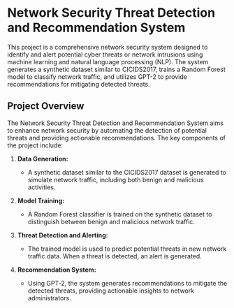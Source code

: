 # Network Security Threat Detection and Recommendation System

This project is a comprehensive network security system designed to identify and alert potential cyber threats or network intrusions using machine learning and natural language processing (NLP). The system generates a synthetic dataset similar to CICIDS2017, trains a Random Forest model to classify network traffic, and utilizes GPT-2 to provide recommendations for mitigating detected threats.


## Project Overview

The Network Security Threat Detection and Recommendation System aims to enhance network security by automating the detection of potential threats and providing actionable recommendations. The key components of the project include:

1. **Data Generation:** 
   - A synthetic dataset similar to the CICIDS2017 dataset is generated to simulate network traffic, including both benign and malicious activities.

2. **Model Training:**
   - A Random Forest classifier is trained on the synthetic dataset to distinguish between benign and malicious network traffic.

3. **Threat Detection and Alerting:**
   - The trained model is used to predict potential threats in new network traffic data. When a threat is detected, an alert is generated.

4. **Recommendation System:**
   - Using GPT-2, the system generates recommendations to mitigate the detected threats, providing actionable insights to network administrators.


